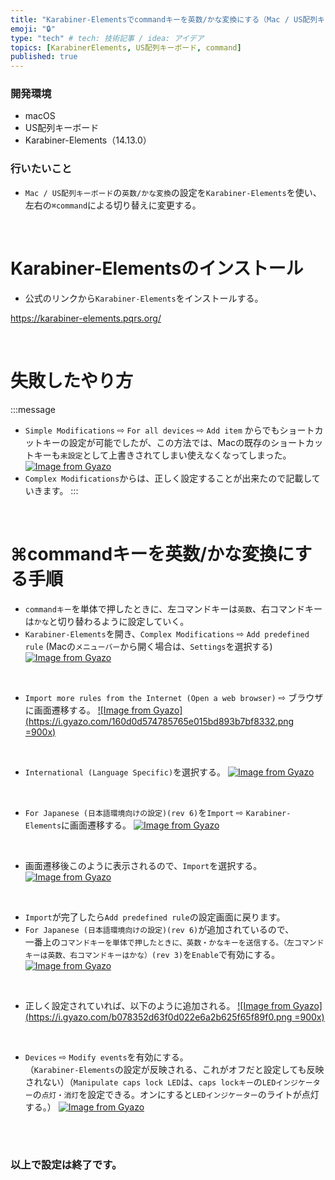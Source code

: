```yaml
---
title: "Karabiner-Elementsでcommandキーを英数/かな変換にする（Mac / US配列キーボード）"
emoji: "🔒"
type: "tech" # tech: 技術記事 / idea: アイデア
topics: [KarabinerElements, US配列キーボード, command]
published: true
---
```

### 開発環境
- macOS
- US配列キーボード
- Karabiner-Elements（14.13.0）

### 行いたいこと
- `Mac / US配列キーボード`の`英数/かな変換`の設定を`Karabiner-Elements`を使い、左右の`⌘command`による切り替えに変更する。

<br>

# Karabiner-Elementsのインストール
- 公式のリンクから`Karabiner-Elements`をインストールする。

https://karabiner-elements.pqrs.org/



<br>

# 失敗したやり方
:::message
- `Simple Modifications` ⇨ `For all devices` ⇨ `Add item` からでもショートカットキーの設定が可能でしたが、この方法では、Macの既存のショートカットキーも`未設定`として上書きされてしまい使えなくなってしまった。
[![Image from Gyazo](https://i.gyazo.com/37523038153cc6cdd86be5486c665336.png)](https://gyazo.com/37523038153cc6cdd86be5486c665336)
- `Complex Modifications`からは、正しく設定することが出来たので記載していきます。
:::



<br>

# ⌘commandキーを英数/かな変換にする手順
- `commandキー`を単体で押したときに、左コマンドキーは`英数`、右コマンドキーは`かな`と切り替わるように設定していく。
- `Karabiner-Elements`を開き、`Complex Modifications` ⇨ `Add predefined rule`
(Macの`メニューバー`から開く場合は、`Settings`を選択する)
[![Image from Gyazo](https://i.gyazo.com/ac5b185b882f65a4466a84036fb28915.png)](https://gyazo.com/ac5b185b882f65a4466a84036fb28915)

<br>

- `Import more rules from the Internet (Open a web browser)` ⇨ ブラウザに画面遷移する。
[![Image from Gyazo](https://i.gyazo.com/160d0d574785765e015bd893b7bf8332.png =900x)](https://gyazo.com/160d0d574785765e015bd893b7bf8332)

<br>

- `International (Language Specific)`を選択する。
[![Image from Gyazo](https://i.gyazo.com/9e9b966184b9524ba4b278829898ac8d.png)](https://gyazo.com/9e9b966184b9524ba4b278829898ac8d)

<br>

- `For Japanese (日本語環境向けの設定)(rev 6)`を`Import` ⇨ `Karabiner-Elements`に画面遷移する。
[![Image from Gyazo](https://i.gyazo.com/04267204e8cf9210e289d81905bb6da1.png)](https://gyazo.com/04267204e8cf9210e289d81905bb6da1)

<br>

- 画面遷移後このように表示されるので、`Import`を選択する。
[![Image from Gyazo](https://i.gyazo.com/97d6cca5cb57004ae4f217d33cad4af0.png)](https://gyazo.com/97d6cca5cb57004ae4f217d33cad4af0)

<br>

- `Import`が完了したら`Add predefined rule`の設定画面に戻ります。
- `For Japanese (日本語環境向けの設定)(rev 6)`が追加されているので、　　　　　　　　　　　一番上の`コマンドキーを単体で押したときに、英数・かなキーを送信する。（左コマンドキーは英数、右コマンドキーはかな）(rev 3)`を`Enable`で有効にする。
[![Image from Gyazo](https://i.gyazo.com/f594267d6af2bec1afd47e8f063f0210.png)](https://gyazo.com/f594267d6af2bec1afd47e8f063f0210)

<br>

- 正しく設定されていれば、以下のように追加される。
[![Image from Gyazo](https://i.gyazo.com/b078352d63f0d022e6a2b625f65f89f0.png =900x)](https://gyazo.com/b078352d63f0d022e6a2b625f65f89f0)

<br>

- `Devices` ⇨ `Modify events`を有効にする。　　　　　　　　　　　　　　　　　　　　　　　　（`Karabiner-Elements`の設定が反映される、これがオフだと設定しても反映されない）（`Manipulate caps lock LED`は、`caps lockキー`の`LEDインジケーター`の`点灯・消灯`を設定できる。オンにすると`LEDインジケーター`のライトが点灯する。）
[![Image from Gyazo](https://i.gyazo.com/e28f3dc46cffe6024ec9370defb21328.png)](https://gyazo.com/e28f3dc46cffe6024ec9370defb21328)



<br>
<br>

### 以上で設定は終了です。

<br>
<br>
<br>